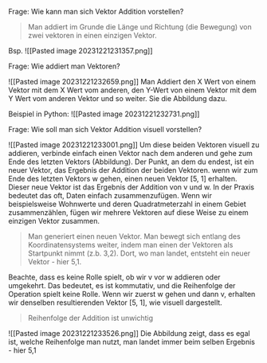

Frage: Wie kann man sich Vektor Addition vorstellen?
> Man addiert im Grunde die Länge und Richtung (die Bewegung) von zwei vektoren in einen einzigen Vektor.

Bsp.
![[Pasted image 20231221231357.png]]


Frage: Wie addiert man Vektoren?

![[Pasted image 20231221232659.png]]
Man Addiert den X Wert von einem Vektor mit dem X Wert vom anderen, den Y-Wert von einem Vektor mit dem Y Wert vom anderen Vektor und so weiter.
Sie die Abbildung dazu.

Beispiel in Python:
![[Pasted image 20231221232731.png]]


Frage: Wie soll man sich Vektor Addition visuell vorstellen?

![[Pasted image 20231221233001.png]]
Um diese beiden Vektoren visuell zu addieren, verbinde einfach einen Vektor nach dem anderen und gehe zum Ende des letzten Vektors (Abbildung). Der Punkt, an dem du endest, ist ein neuer Vektor, das Ergebnis der Addition der beiden Vektoren.
wenn wir zum Ende des letzten Vektors w gehen, einen neuen Vektor [5, 1] erhalten. Dieser neue Vektor ist das Ergebnis der Addition von v und w. In der Praxis bedeutet das oft, Daten einfach zusammenzufügen. Wenn wir beispielsweise Wohnwerte und deren Quadratmeterzahl in einem Gebiet zusammenzählen, fügen wir mehrere Vektoren auf diese Weise zu einem einzigen Vektor zusammen.
> Man generiert einen neuen Vektor.
> Man bewegt sich entlang des Koordinatensystems weiter, indem man einen der Vektoren als Startpunkt nimmt (z.b. 3,2). Dort, wo man landet, entsteht ein neuer Vektor - hier 5,1.



Beachte, dass es keine Rolle spielt, ob wir v vor w addieren oder umgekehrt. Das bedeutet, es ist kommutativ, und die Reihenfolge der Operation spielt keine Rolle. Wenn wir zuerst w gehen und dann v, erhalten wir denselben resultierenden Vektor [5, 1], wie visuell dargestellt.
> Reihenfolge der Addition ist unwichtig

![[Pasted image 20231221233526.png]]
Die Abbildung zeigt, dass es egal ist, welche Reihenfolge man nutzt, man landet immer beim selben Ergebnis - hier 5,1